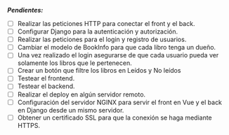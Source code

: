 _**Pendientes:**_
  * [ ] Realizar las peticiones HTTP para conectar el front y el back.
  * [ ] Configurar Django para la autenticación y autorización.
  * [ ] Realizar las peticiones para el login y registro de usuarios.
  * [ ] Cambiar el modelo de BookInfo para que cada libro tenga un dueño.
  * [ ] Una vez realizado el login asegurarse de que cada usuario pueda ver solamente los libros que le pertenecen.
  * [ ] Crear un botón que filtre los libros en Leídos y No leídos
  * [ ] Testear el frontend.
  * [ ] Testear el backend.
  * [ ] Realizar el deploy en algún servidor remoto.
  * [ ] Configuración del servidor NGINX para servir el front en Vue y el back en Django desde un mismo servidor.
  * [ ] Obtener un certificado SSL para que la conexión se haga mediante HTTPS.
